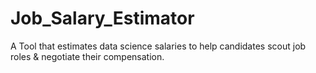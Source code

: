 # Job_Salary_Estimator
A Tool that estimates data science salaries to help candidates scout job roles &amp; negotiate their compensation.
